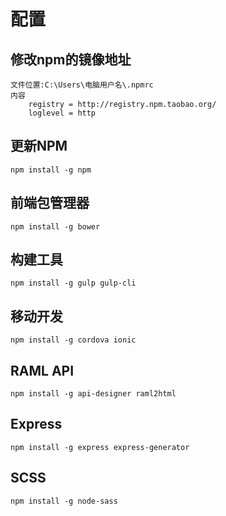 # 配置

## 修改npm的镜像地址

    文件位置:C:\Users\电脑用户名\.npmrc
    内容
        registry = http://registry.npm.taobao.org/
        loglevel = http

## 更新NPM
`npm install -g npm`

## 前端包管理器
`npm install -g bower`

## 构建工具
`npm install -g gulp gulp-cli`

## 移动开发
`npm install -g cordova ionic`

## RAML API
`npm install -g api-designer raml2html`

## Express
`npm install -g express express-generator`

## SCSS
`npm install -g node-sass`
